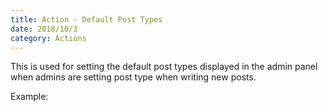 ```yaml
---
title: Action - Default Post Types
date: 2018/10/3
category: Actions
---
```


This is used for setting the default post types displayed in the admin panel when admins are setting post type when writing new posts.

Example:

<script src="https://gist.github.com/benrgreene/d6efef21d2f94a2d2f4eeb68a54414d1.js?file=action-default-post-types.php"></script>